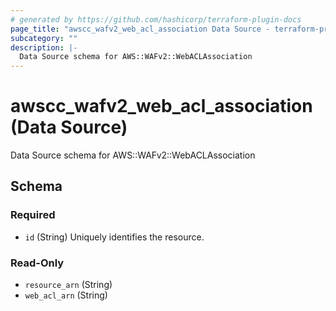 ```yaml
---
# generated by https://github.com/hashicorp/terraform-plugin-docs
page_title: "awscc_wafv2_web_acl_association Data Source - terraform-provider-awscc"
subcategory: ""
description: |-
  Data Source schema for AWS::WAFv2::WebACLAssociation
---
```


# awscc_wafv2_web_acl_association (Data Source)

Data Source schema for AWS::WAFv2::WebACLAssociation



<!-- schema generated by tfplugindocs -->
## Schema

### Required

- `id` (String) Uniquely identifies the resource.

### Read-Only

- `resource_arn` (String)
- `web_acl_arn` (String)
